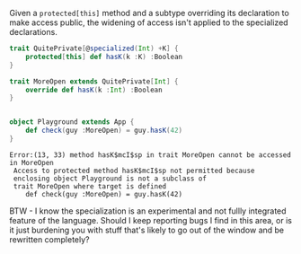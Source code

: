 Given a `protected[this]` method and a subtype overriding its declaration to make access public, the widening of access isn't applied to the specialized declarations.
```scala
trait QuitePrivate[@specialized(Int) +K] {
	protected[this] def hasK(k :K) :Boolean
}

trait MoreOpen extends QuitePrivate[Int] {
	override def hasK(k :Int) :Boolean
}


object Playground extends App {
	def check(guy :MoreOpen) = guy.hasK(42)
}
```

```
Error:(13, 33) method hasK$mcI$sp in trait MoreOpen cannot be accessed in MoreOpen
 Access to protected method hasK$mcI$sp not permitted because
 enclosing object Playground is not a subclass of 
 trait MoreOpen where target is defined
	def check(guy :MoreOpen) = guy.hasK(42)
```

BTW - I know the specialization is an experimental and not fullly integrated feature of the language. Should I keep reporting bugs I find in this area, or is it just burdening you with stuff that's likely to go out of the window and be rewritten completely?
